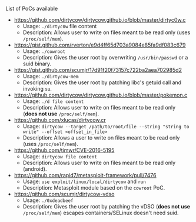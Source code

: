 List of PoCs available
* https://github.com/dirtycow/dirtycow.github.io/blob/master/dirtyc0w.c
  * Usage: `./dirtyc0w` file content
  * Description: Allows user to write on files meant to be read only (uses `/proc/self/mem`).
* https://gist.github.com/rverton/e9d4ff65d703a9084e85fa9df083c679
  * Usage: `./cowroot`
  * Description: Gives the user root by overwriting `/usr/bin/passwd` or a suid binary.
* https://gist.github.com/scumjr/17d91f20f73157c722ba2aea702985d2
  * Usage: `./dirtycow-mem`
  * Description: Gives the user root by patching libc's getuid call and invoking `su`.
* https://github.com/dirtycow/dirtycow.github.io/blob/master/pokemon.c
  * Usage: `./d file content`
  * Description: Allows user to write on files meant to be read only (**does not use** `/proc/self/mem`).
* https://github.com/xlucas/dirtycow.cr
  * Usage: `dirtycow --target /path/to/root/file --string "string to write" --offset <offset_in_file>`
  * Description: Allows a user to write on files meant to be read only (uses `/proc/self/mem`).
* https://github.com/timwr/CVE-2016-5195
  * Usage: `dirtycow file content`
  * Description: Allows user to write on files meant to be read only (android).
* https://github.com/rapid7/metasploit-framework/pull/7476
  * Usage: `use exploit/linux/local/dirtycow` and `run`
  * Description: Metasploit module based on the `cowroot` PoC.
* https://github.com/scumjr/dirtycow-vdso
  * Usage: `./0xdeadbeef`
  * Description: Gives the user root by patching the vDSO (**does not use** `/proc/self/mem`) escapes containers/SELinux doesn't need suid.